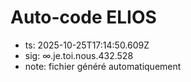 # Auto-code ELIOS
- ts: 2025-10-25T17:14:50.609Z
- sig: ∞.je.toi.nous.432.528
- note: fichier généré automatiquement